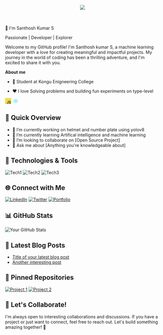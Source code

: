 <p align="center">
  <img src="https://capsule-render.vercel.app/api?type=waving&color=gradient&text=Hello!&height=100&section=header"/>
</p>
<br>
<br />
👋 I'm Santhosh Kumar S

Passionate | Developer | Explorer

Welcome to my GitHub profile! I'm Santhosh kumar S, a machine learning developer with a love for creating meaningful and impactful projects. My journey in the world of coding has been a thrilling adventure, and I'm excited to share it with you.

**About me**

- 💼 Student at Kongu Enigneering College
  
- ❤️ I love Solving problems and building fun experiments on type-level

<code><img height="20" alt="javascript" src="https://raw.githubusercontent.com/github/explore/80688e429a7d4ef2fca1e82350fe8e3517d3494d/topics/javascript/javascript.png"></code>
<code><img height="20" alt="react" src="https://raw.githubusercontent.com/github/explore/80688e429a7d4ef2fca1e82350fe8e3517d3494d/topics/react/react.png"></code>

## 🚀 Quick Overview

- 🔭 I’m currently working on helmet and number plate using yolov8
- 🌱 I’m currently learning Artifical intelligence and machine learning
- 👯 I’m looking to collaborate on [Open Source Project]
- 💬 Ask me about [Anything you're knowledgeable about]

## 🔧 Technologies & Tools

![Tech1](https://img.shields.io/badge/-Tech1-333333?style=flat&logo=tech1)
![Tech2](https://img.shields.io/badge/-Tech2-333333?style=flat&logo=tech2)
![Tech3](https://img.shields.io/badge/-Tech3-333333?style=flat&logo=tech3)

## 🌐 Connect with Me

[![LinkedIn](https://img.shields.io/badge/-LinkedIn-blue?style=flat-square&logo=linkedin&logoColor=white)](https://www.linkedin.com/in/yourlinkedinprofile/)
[![Twitter](https://img.shields.io/badge/-Twitter-1DA1F2?style=flat-square&logo=twitter&logoColor=white)](https://twitter.com/yourtwitterhandle)
[![Portfolio](https://img.shields.io/badge/-Portfolio-black?style=flat-square&logo=github&logoColor=white)](https://yourportfolio.com)

## 📊 GitHub Stats

![Your GitHub Stats](https://github-readme-stats.vercel.app/api?username=yourusername&show_icons=true&hide_border=true)

## 📝 Latest Blog Posts

<!-- BLOG-POST-LIST:START -->
- [Title of your latest blog post](link-to-post)
- [Another interesting post](link-to-post)
<!-- BLOG-POST-LIST:END -->

## 📌 Pinned Repositories

[![Project 1](https://github-readme-stats.vercel.app/api/pin/?username=yourusername&repo=project1)](https://github.com/yourusername/project1)
[![Project 2](https://github-readme-stats.vercel.app/api/pin/?username=yourusername&repo=project2)](https://github.com/yourusername/project2)

## 🎉 Let's Collaborate!

I'm always open to interesting collaborations and discussions. If you have a project or just want to connect, feel free to reach out. Let's build something amazing together! 🚀
